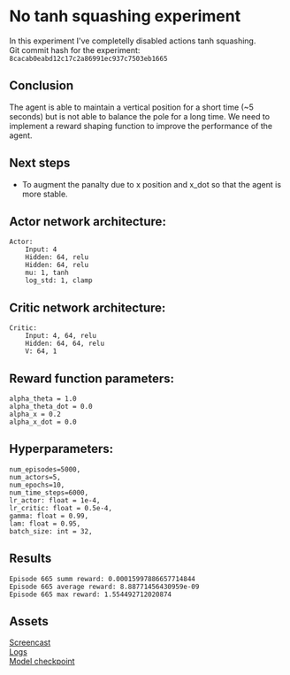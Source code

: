 # No tanh squashing experiment

In this experiment I've completelly disabled actions tanh squashing.  
Git commit hash for the experiment: `8cacab0eabd12c17c2a86991ec937c7503eb1665`  

## Conclusion

The agent is able to maintain a vertical position for a short time (~5 seconds) but is not able to balance the pole for a long time. We need to implement a reward shaping function to improve the performance of the agent. 

## Next steps

- To augment the panalty due to x position and x_dot so that the agent is more stable. 


## Actor network architecture:  

```
Actor:
    Input: 4
    Hidden: 64, relu
    Hidden: 64, relu
    mu: 1, tanh
    log_std: 1, clamp
```

## Critic network architecture:  

```
Critic:
    Input: 4, 64, relu
    Hidden: 64, 64, relu
    V: 64, 1
```

## Reward function parameters:

```
alpha_theta = 1.0
alpha_theta_dot = 0.0
alpha_x = 0.2
alpha_x_dot = 0.0
```

## Hyperparameters:

```
num_episodes=5000,
num_actors=5,
num_epochs=10,
num_time_steps=6000,
lr_actor: float = 1e-4,
lr_critic: float = 0.5e-4,
gamma: float = 0.99,
lam: float = 0.95,
batch_size: int = 32,
```

## Results

```
Episode 665 summ reward: 0.00015997886657714844
Episode 665 average reward: 8.88771456430959e-09
Episode 665 max reward: 1.554492712020874
```

## Assets

[Screencast](https://drive.google.com/file/d/1v8fcEYf9VXLdeCdUKv3ZZFdtJ7vH8QZ_/view?usp=sharing)  
[Logs](https://drive.google.com/file/d/1sfWzmVbj71xs75nCpT9PEgX6iNH7Fm8y/view?usp=sharing)  
[Model checkpoint](https://drive.google.com/file/d/1_cJyG92GSotMXA93aYiIVC-igGZMF6pB/view?usp=drive_link)

